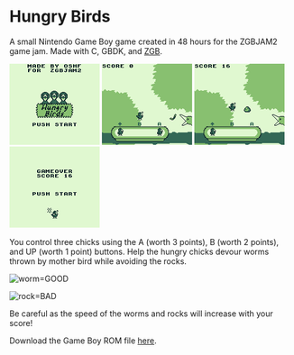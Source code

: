 # Hungry Birds

A small Nintendo Game Boy game created in 48 hours for the ZGBJAM2 game jam. Made with C, GBDK, and [ZGB](https://github.com/Zal0/ZGB).

![Title Screen img](res/screenshots/title.png) ![Gameplay img](res/screenshots/gameplay1.png) ![Gameplay img](res/screenshots/gameplay2.png) ![Game Over img](res/screenshots/gameover.png) 

You control three chicks using the A (worth 3 points), B (worth 2 points), and UP (worth 1 point) buttons. Help the hungry chicks devour worms thrown by mother bird while avoiding the rocks.

![worm](https://img.itch.zone/aW1nLzIzMjEyODAucG5n/original/Yj3lLb.png)=GOOD

![rock](https://img.itch.zone/aW1nLzIzMjEyODIucG5n/original/DKkSRr.png)=BAD

Be careful as the speed of the worms and rocks will increase with your score!

Download the Game Boy ROM file [here](bin/HungryBirds.gb).

